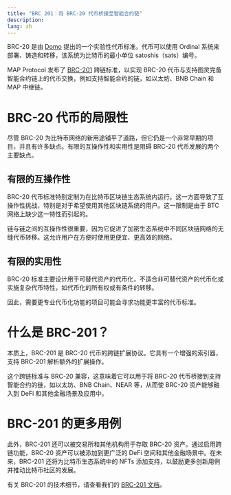 ```yaml
---
title: "BRC 201：将 BRC-20 代币桥接至智能合约链"
description: 
lang: zh
---
```


BRC-20 是由 [Domo](https://twitter.com/domodata?lang=en) 提出的一个实验性代币标准。代币可以使用 Ordinal 系统来部署、铸造和转移，该系统为比特币的最小单位 satoshis（sats）编号。

MAP Protocol 发布了 [BRC-201](https://mapo.gitbook.io/docs-zh/ji-chu-zhu-ti/index-2/brc201) 跨链标准，以实现 BRC-20 代币与支持图灵完备智能合约链上的代币交换，例如支持智能合约的链，如以太坊、BNB Chain 和 MAP 中继链。


# BRC-20 代币的局限性

尽管 BRC-20 为比特币网络的新用途铺平了道路，但它仍是一个非常早期的项目，并且有许多缺点。有限的互操作性和实用性是阻碍 BRC-20 代币发展的两个主要缺点。


## **有限的互操作性**

BRC-20 代币标准特别定制为在比特币区块链生态系统内运行。这一方面导致了互操作性挑战，特别是对于希望使用其他区块链系统的用户。这一限制是由于 BTC 网络上缺少这一特性而引起的。

链与链之间的互操作性很重要，因为它促进了加密生态系统中不同区块链网络的无缝代币转移。这允许用户在方便时使用更便宜、更高效的网络。


## **有限的实用性**

BRC-20 标准主要设计用于可替代资产的代币化，不适合非可替代资产的代币化或实施复杂代币特性，如代币化的所有权或有条件的转移。

因此，需要更专业代币化功能的项目可能会寻求功能更丰富的代币标准。


# 什么是 BRC-201？

本质上，BRC-201 是 BRC-20 代币的跨链扩展协议。它具有一个增强的索引器，支持 BRC-201 解析额外的扩展操作。

这个跨链标准与 BRC-20 兼容，这意味着它可以用于将 BRC-20 代币桥接到支持智能合约的链，如以太坊、BNB Chain、NEAR 等，从而使 BRC-20 资产能够融入到 DeFi 和其他金融场景及应用中。


# BRC-201 的更多用例

此外，BRC-201 还可以被交易所和其他机构用于存取 BRC-20 资产。通过启用跨链功能，BRC-20 资产可以被添加到更广泛的 DeFi 空间和其他金融场景中。在未来，BRC-201 还将为比特币生态系统中的 NFTs 添加支持，以鼓励更多创新用例并推动比特币社区的发展。

有关 BRC-201 的技术细节，请查看我们的 [BRC-201 文档](https://docs.mapsat.io/)。
